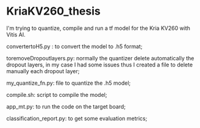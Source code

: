 # KriaKV260_thesis
I'm trying to quantize, compile and run a tf model for the Kria KV260 with Vitis AI.

convertertoH5.py : to convert the model to .h5 format;

toremoveDropoutlayers.py: normally the quantizer delete automatically the dropout layers, in my case I had some issues thus I created a file to delete manually each dropout layer;

my_quantize_fn.py: file to quantize the .h5 model;

compile.sh: script to compile the model;

app_mt.py: to run the code on the target board;

classification_report.py: to get some evaluation metrics;


